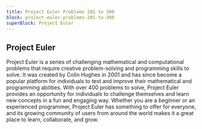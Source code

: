 ```yaml
---
title: Project Euler Problems 201 to 300
block: project-euler-problems-201-to-300
superBlock: Project Euler
---
```


## Project Euler

Project Euler is a series of challenging mathematical and computational problems that require creative problem-solving and programming skills to solve. It was created by Colin Hughes in 2001 and has since become a popular platform for individuals to test and improve their mathematical and programming abilities. With over 400 problems to solve, Project Euler provides an opportunity for individuals to challenge themselves and learn new concepts in a fun and engaging way. Whether you are a beginner or an experienced programmer, Project Euler has something to offer for everyone, and its growing community of users from around the world makes it a great place to learn, collaborate, and grow.
